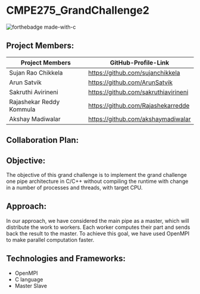 # CMPE275_GrandChallenge2

![forthebadge made-with-c](https://forthebadge.com/images/badges/made-with-C.svg)

## Project Members:

| Project Members | GitHub-Profile-Link | 
| ----- | ----- |
| Sujan Rao Chikkela | https://github.com/sujanchikkela |
| Arun Satvik | https://github.com/ArunSatvik |
| Sakruthi Avirineni |https://github.com/sakruthiavirineni |
| Rajashekar Reddy Kommula | https://github.com/Rajashekarredde |
| Akshay Madiwalar | https://github.com/akshaymadiwalar |



## Collaboration Plan:


## Objective:
The objective of this grand challenge is to implement the grand challenge one pipe architecture in C/C++ without compiling the runtime  with change in a number of processes and threads, with target CPU.

## Approach:
In our approach, we have considered the main pipe as a master, which will distribute the work to workers. Each worker computes their part and sends back the result to the master. To achieve this goal, we have used OpenMPI to make parallel computation faster.


## Technologies and Frameworks:
  * OpenMPI
  * C language
  * Master Slave
 
 
 
 
 
